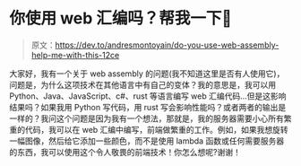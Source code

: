 # 你使用 web 汇编吗？帮我一下🐙

> 原文：<https://dev.to/andresmontoyain/do-you-use-web-assembly-help-me-with-this-12ce>

大家好，我有一个关于 web assembly 的问题(我不知道这里是否有人使用它)，问题是，为什么这项技术在其他语言中有自己的变体？我的意思是，我可以用 Python、Java、JavaScript、c#、rust 等语言编写 web 汇编代码...但是这影响结果吗？如果我用 Python 写代码，用 rust 写会影响性能吗？或者两者的输出是一样的？我问这个问题是因为我有一个想法，那就是，我的服务器需要小心所有繁重的代码，我可以在 web 汇编中编写，前端做繁重的工作。例如，如果我想旋转一幅图像，然后给它添加一些颜色，而不是使用 lambda 函数或任何需要服务器的东西，我可以使用这个令人敬畏的前端技术！你怎么想呢?谢谢！